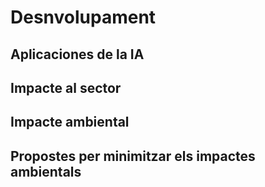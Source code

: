 # **Desnvolupament**

## Aplicaciones de la IA
## Impacte al sector
## Impacte ambiental
## Propostes per minimitzar els impactes ambientals
